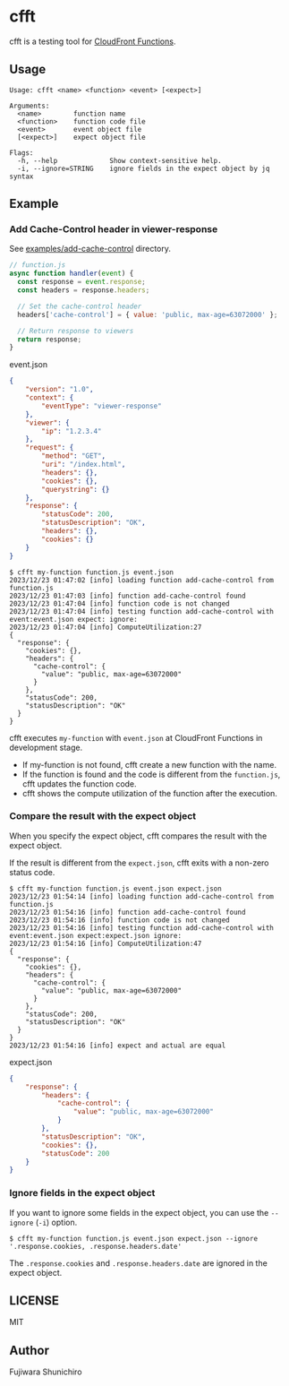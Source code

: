 # cfft

cfft is a testing tool for [CloudFront Functions](https://docs.aws.amazon.com/AmazonCloudFront/latest/DeveloperGuide/cloudfront-functions.html).

## Usage

```
Usage: cfft <name> <function> <event> [<expect>]

Arguments:
  <name>        function name
  <function>    function code file
  <event>       event object file
  [<expect>]    expect object file

Flags:
  -h, --help             Show context-sensitive help.
  -i, --ignore=STRING    ignore fields in the expect object by jq syntax
```

## Example

### Add Cache-Control header in viewer-response

See [examples/add-cache-control](examples/add-cache-control) directory.

```js
// function.js
async function handler(event) {
  const response = event.response;
  const headers = response.headers;

  // Set the cache-control header
  headers['cache-control'] = { value: 'public, max-age=63072000' };

  // Return response to viewers
  return response;
}
```

event.json
```json
{
    "version": "1.0",
    "context": {
        "eventType": "viewer-response"
    },
    "viewer": {
        "ip": "1.2.3.4"
    },
    "request": {
        "method": "GET",
        "uri": "/index.html",
        "headers": {},
        "cookies": {},
        "querystring": {}
    },
    "response": {
        "statusCode": 200,
        "statusDescription": "OK",
        "headers": {},
        "cookies": {}
    }
}
```

```console
$ cfft my-function function.js event.json
2023/12/23 01:47:02 [info] loading function add-cache-control from function.js
2023/12/23 01:47:03 [info] function add-cache-control found
2023/12/23 01:47:04 [info] function code is not changed
2023/12/23 01:47:04 [info] testing function add-cache-control with event:event.json expect: ignore:
2023/12/23 01:47:04 [info] ComputeUtilization:27
{
  "response": {
    "cookies": {},
    "headers": {
      "cache-control": {
        "value": "public, max-age=63072000"
      }
    },
    "statusCode": 200,
    "statusDescription": "OK"
  }
}
```

cfft executes `my-function` with `event.json` at CloudFront Functions in development stage.

- If my-function is not found, cfft create a new function with the name.
- If the function is found and the code is different from the `function.js`, cfft updates the function code.
- cfft shows the compute utilization of the function after the execution.

### Compare the result with the expect object

When you specify the expect object, cfft compares the result with the expect object.

If the result is different from the `expect.json`, cfft exits with a non-zero status code.

```console
$ cfft my-function function.js event.json expect.json
2023/12/23 01:54:14 [info] loading function add-cache-control from function.js
2023/12/23 01:54:16 [info] function add-cache-control found
2023/12/23 01:54:16 [info] function code is not changed
2023/12/23 01:54:16 [info] testing function add-cache-control with event:event.json expect:expect.json ignore:
2023/12/23 01:54:16 [info] ComputeUtilization:47
{
  "response": {
    "cookies": {},
    "headers": {
      "cache-control": {
        "value": "public, max-age=63072000"
      }
    },
    "statusCode": 200,
    "statusDescription": "OK"
  }
}
2023/12/23 01:54:16 [info] expect and actual are equal
```

expect.json
```json
{
    "response": {
        "headers": {
            "cache-control": {
                "value": "public, max-age=63072000"
            }
        },
        "statusDescription": "OK",
        "cookies": {},
        "statusCode": 200
    }
}
```

### Ignore fields in the expect object

If you want to ignore some fields in the expect object, you can use the `--ignore` (`-i`) option.

```console
$ cfft my-function function.js event.json expect.json --ignore '.response.cookies, .response.headers.date'
```

The `.response.cookies` and `.response.headers.date` are ignored in the expect object.


## LICENSE

MIT

## Author

Fujiwara Shunichiro
